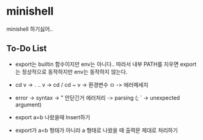 # minishell
minishell 하기싫어..


## To-Do List
- export는 builtin 함수이지만 env는 아니다.. 따라서 내부 PATH를 지우면 export는 정상적으로 동작하지만 env는 동작하지 않는다.

- cd
v	-> . .. 
v	-> cd / cd ~ 
v	-> 환경변수
ㅁ	-> 에러메세지

- error
	-> syntax
	-> " 안닫긴거 에러처리
	-> parsing (;  ` -> unexpected argument)

- export a=b 나왔을때 Insert하기
- export가 a=b 형태가 아니라 a 형태로 나왔을 때 출력문 제대로 처리하기
